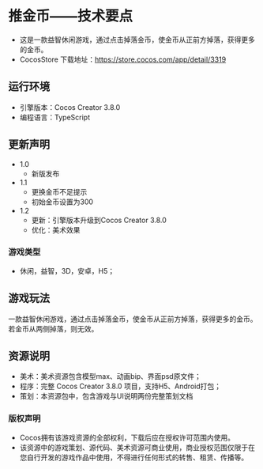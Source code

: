 # 推金币——技术要点

- 这是一款益智休闲游戏，通过点击掉落金币，使金币从正前方掉落，获得更多的金币。
- CocosStore 下载地址：https://store.cocos.com/app/detail/3319

## 运行环境
- 引擎版本：Cocos Creator 3.8.0
- 编程语言：TypeScript

## 更新声明

- 1.0
  - 新版发布
- 1.1
  - 更换金币不足提示
  - 初始金币设置为300
- 1.2
  - 更新：引擎版本升级到Cocos Creator 3.8.0
  - 优化：美术效果

### 游戏类型

- 休闲，益智，3D，安卓，H5；

## 游戏玩法

一款益智休闲游戏，通过点击掉落金币，使金币从正前方掉落，获得更多的金币。若金币从两侧掉落，则无效。

## 资源说明
- 美术：美术资源包含模型max、动画bip、界面psd原文件；
- 程序：完整 Cocos Creator 3.8.0 项目，支持H5、Android打包；
- 策划：本资源包中，包含游戏与UI说明两份完整策划文档


### 版权声明
- Cocos拥有该游戏资源的全部权利，下载后应在授权许可范围内使用。
- 该资源中的游戏策划、源代码、美术资源可商业使用，商业授权范围仅限于在您自行开发的游戏作品中使用，不得进行任何形式的转售、租赁、传播等。